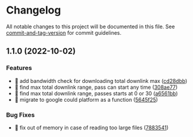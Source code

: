 # Changelog

All notable changes to this project will be documented in this file. See [commit-and-tag-version](https://github.com/absolute-version/commit-and-tag-version) for commit guidelines.

## 1.1.0 (2022-10-02)


### Features

* 🎸 add bandwidth check for downloading total downlink max ([cd28dbb](https://github.com/blzsaa/wy-space/commit/cd28dbb4a27309d9b5852d37a8deb1a64f03af8a))
* 🎸 find max total downlink range, pass can start any time ([308ae77](https://github.com/blzsaa/wy-space/commit/308ae773d3069ef7c1191d7daf9c1ba6281acdb4))
* 🎸 find max total downlink range, passes starts at 0 or 30 ([a6561bb](https://github.com/blzsaa/wy-space/commit/a6561bbfac31fc84ceee510aa1b6215f05e86f39))
* 🎸 migrate to google could platform as a function ([5645f25](https://github.com/blzsaa/wy-space/commit/5645f252f4cc068bfecfd3aa5941f5ec7071b3e2))


### Bug Fixes

* 🐛 fix out of memory in case of reading too large files ([7883541](https://github.com/blzsaa/wy-space/commit/7883541a1505ab1085b9a28070ec1337824a85c3))
